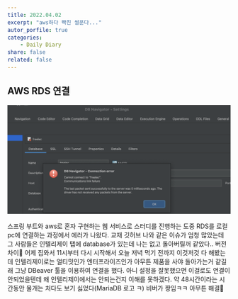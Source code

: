 ```yaml
---
title: 2022.04.02
excerpt: "aws하다 빡친 썰푼다..."
autor_porfile: true
categories:
    - Daily Diary
share: false
related: false
---
```


## AWS RDS 연결
<p align ="center"><img src="../../assets/images/blogImg/rds_error.png"/></p>
스프링 부트와 aws로 혼자 구현하는 웹 서비스로 스터디를 진행하는 도중 RDS를 로컬 pc에 연결하는 과정에서 에러가 나왔다. 교재 깃허브 나와 같은 이슈가 엄청 많았는데 그 사람들은 인텔리제이 탭에 database가 있는데 나는 없고 돌아버릴꺼 같았다.. 버전 차이🥲 어제 집와서 11시부터 다시 시작해서 오늘 저녁 먹기 전까지 이것저것 다 해봤는데 인텔리제이로는 얼티밋인가 엔터프라이즈인가 아무튼 제품을 사야 돌아가는거 같길래 그냥 DBeaver 툴을 이용하여 연결을 했다. 아니 설정을 잘못했으면 이걸로도 연결이 안되었을텐데 왜 인텔리제이에서는 안되는건지 이해를 못하겠다. 약 48시간이라는 시간동안 물개는 처다도 보기 싫었다(MariaDB 로고 ㅋ) 비버가 짱임ㅋㅋ 아무튼 해결🤪